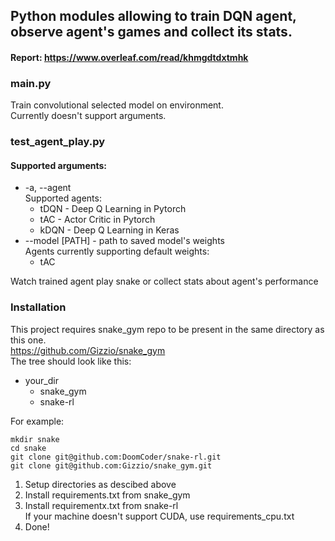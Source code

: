 ## Python modules allowing to train DQN agent, observe agent's games and collect its stats.

#### Report: https://www.overleaf.com/read/khmgdtdxtmhk

### main.py
Train convolutional selected model on environment.  
Currently doesn't support arguments.

### test_agent_play.py
#### Supported arguments:  
- -a, --agent  
 Supported agents: 
   - tDQN - Deep Q Learning in Pytorch
   - tAC - Actor Critic in Pytorch
   - kDQN - Deep Q Learning in Keras  
- --model [PATH] - path to saved model's weights  
 Agents currently supporting default weights:
   - tAC

Watch trained agent play snake or collect stats about agent's performance  

### Installation
This project requires snake_gym repo to be present in the same directory as this one.  
https://github.com/Gizzio/snake_gym  
The tree should look like this:
- your_dir
  - snake_gym
  - snake-rl  
  
For example:
```angular2html
mkdir snake
cd snake
git clone git@github.com:DoomCoder/snake-rl.git
git clone git@github.com:Gizzio/snake_gym.git
```
1. Setup directories as descibed above
2. Install requirements.txt from snake_gym
3. Install requirementx.txt from snake-rl  
If your machine doesn't support CUDA, use requirements_cpu.txt
4. Done!
